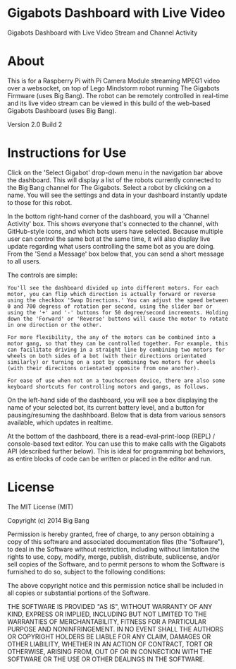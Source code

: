 # Gigabots Dashboard with Live Video

Gigabots Dashboard with Live Video Stream and Channel Activity

# About

This is for a Raspberry Pi with Pi Camera Module streaming MPEG1 video over a websocket, on top of Lego Mindstorm robot running The Gigabots Firmware (uses Big Bang). The robot can be remotely controlled in real-time and its live video stream can be viewed in this build of the web-based Gigabots Dashboard (uses Big Bang).

Version 2.0 Build 2

# Instructions for Use

Click on the 'Select Gigabot' drop-down menu in the navigation bar above the dashboard. This will display a list of the robots currently connected to the Big Bang channel for The Gigabots. Select a robot by clicking on a name. You will see the settings and data in your dashboard instantly update to those for this robot.

In the bottom right-hand corner of the dashboard, you will a 'Channel Activity' box. This shows everyone that's connected to the channel, with GitHub-style icons, and which bots users have selected. Because multiple user can control the same bot at the same time, it will also display live update regarding what users controlling the same bot as you are doing. From the 'Send a Message' box below that, you can send a short message to all users.

The controls are simple:

	You'll see the dashboard divided up into different motors. For each motor, you can flip which direction is actually forward or reverse using the checkbox 'Swap Directions.' You can adjust the speed between 0 and 700 degress of rotation per second, using the slider bar or using the '+' and '-' buttons for 50 degree/second increments. Holding down the 'Forward' or 'Reverse' buttons will cause the motor to rotate in one direction or the other.
	
	For more flexibility, the any of the motors can be combined into a motor gang, so that they can be controlled together. For example, this can facilitate driving in a straight line by combining two motors for wheels on both sides of a bot (with their directions orientated similarly) or turning on a spot by combining two motors for wheels (with their direcitons orientated opposite from one another).
	
	For ease of use when not on a touchscreen device, there are also some keyboard shortcuts for controlling motors and gangs, as follows.

On the left-hand side of the dashboard, you will see a box displaying the name of your selected bot, its current battery level, and a button for pausing/resuming the dashhboard. Below that is data from various sensors available, which updates in realtime.

At the bottom of the dashboard, there is a read-eval-print-loop (REPL) / console-based text editor. You can use this to make calls with the Gigabots API (described further below). This is ideal for programming bot behaviors, as entire blocks of code can be written or placed in the editor and run.

# License

The MIT License (MIT)

Copyright (c) 2014 Big Bang

Permission is hereby granted, free of charge, to any person obtaining a copy
of this software and associated documentation files (the "Software"), to deal
in the Software without restriction, including without limitation the rights
to use, copy, modify, merge, publish, distribute, sublicense, and/or sell
copies of the Software, and to permit persons to whom the Software is
furnished to do so, subject to the following conditions:

The above copyright notice and this permission notice shall be included in all
copies or substantial portions of the Software.

THE SOFTWARE IS PROVIDED "AS IS", WITHOUT WARRANTY OF ANY KIND, EXPRESS OR
IMPLIED, INCLUDING BUT NOT LIMITED TO THE WARRANTIES OF MERCHANTABILITY,
FITNESS FOR A PARTICULAR PURPOSE AND NONINFRINGEMENT. IN NO EVENT SHALL THE
AUTHORS OR COPYRIGHT HOLDERS BE LIABLE FOR ANY CLAIM, DAMAGES OR OTHER
LIABILITY, WHETHER IN AN ACTION OF CONTRACT, TORT OR OTHERWISE, ARISING FROM,
OUT OF OR IN CONNECTION WITH THE SOFTWARE OR THE USE OR OTHER DEALINGS IN THE
SOFTWARE.

